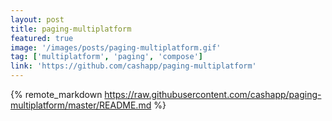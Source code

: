 ```yaml
---
layout: post
title: paging-multiplatform
featured: true
image: '/images/posts/paging-multiplatform.gif'
tag: ['multiplatform', 'paging', 'compose']
link: 'https://github.com/cashapp/paging-multiplatform'
---
```


{% remote_markdown https://raw.githubusercontent.com/cashapp/paging-multiplatform/master/README.md %}
